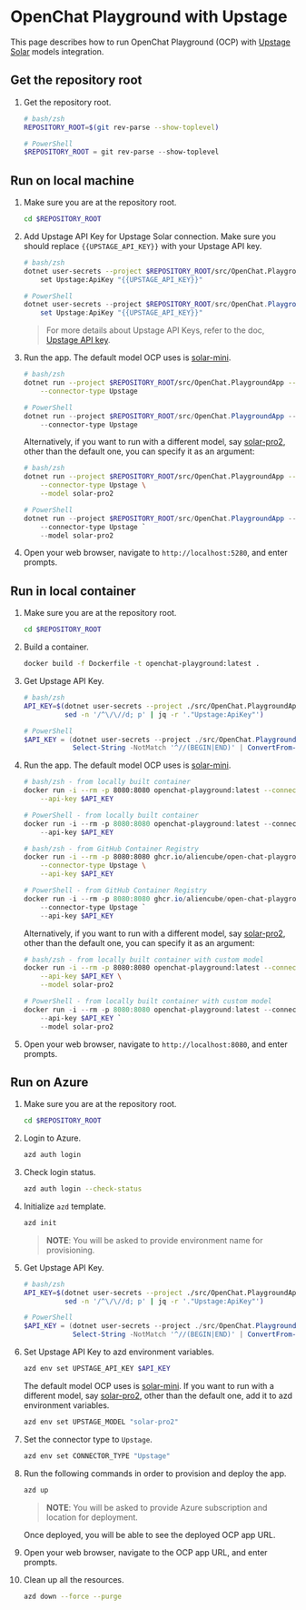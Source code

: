 # OpenChat Playground with Upstage

This page describes how to run OpenChat Playground (OCP) with [Upstage Solar](https://www.upstage.ai/solar-llm) models integration.

## Get the repository root

1. Get the repository root.

    ```bash
    # bash/zsh
    REPOSITORY_ROOT=$(git rev-parse --show-toplevel)
    ```

    ```powershell
    # PowerShell
    $REPOSITORY_ROOT = git rev-parse --show-toplevel
    ```

## Run on local machine

1. Make sure you are at the repository root.

    ```bash
    cd $REPOSITORY_ROOT
    ```

1. Add Upstage API Key for Upstage Solar connection. Make sure you should replace `{{UPSTAGE_API_KEY}}` with your Upstage API key.

    ```bash
    # bash/zsh
    dotnet user-secrets --project $REPOSITORY_ROOT/src/OpenChat.PlaygroundApp \
        set Upstage:ApiKey "{{UPSTAGE_API_KEY}}"
    ```

    ```powershell
    # PowerShell
    dotnet user-secrets --project $REPOSITORY_ROOT/src/OpenChat.PlaygroundApp `
        set Upstage:ApiKey "{{UPSTAGE_API_KEY}}"
    ```

    > For more details about Upstage API Keys, refer to the doc, [Upstage API key](https://console.upstage.ai/docs/getting-started#get-an-api-key).

1. Run the app. The default model OCP uses is [solar-mini]( https://console.upstage.ai/docs/models/solar-mini).

    ```bash
    # bash/zsh
    dotnet run --project $REPOSITORY_ROOT/src/OpenChat.PlaygroundApp -- \
        --connector-type Upstage
    ```

    ```powershell
    # PowerShell
    dotnet run --project $REPOSITORY_ROOT/src/OpenChat.PlaygroundApp -- `
        --connector-type Upstage
    ```

   Alternatively, if you want to run with a different model, say [solar-pro2](https://console.upstage.ai/docs/models/solar-pro-2), other than the default one, you can specify it as an argument:

    ```bash
    # bash/zsh
    dotnet run --project $REPOSITORY_ROOT/src/OpenChat.PlaygroundApp -- \
        --connector-type Upstage \
        --model solar-pro2
    ```

    ```powershell
    # PowerShell
    dotnet run --project $REPOSITORY_ROOT/src/OpenChat.PlaygroundApp -- `
        --connector-type Upstage `
        --model solar-pro2
    ```

1. Open your web browser, navigate to `http://localhost:5280`, and enter prompts.

## Run in local container

1. Make sure you are at the repository root.

    ```bash
    cd $REPOSITORY_ROOT
    ```

1. Build a container.

    ```bash
    docker build -f Dockerfile -t openchat-playground:latest .
    ```

1. Get Upstage API Key.

    ```bash
    # bash/zsh
    API_KEY=$(dotnet user-secrets --project ./src/OpenChat.PlaygroundApp list --json | \
              sed -n '/^\/\//d; p' | jq -r '."Upstage:ApiKey"')
    ```

    ```powershell
    # PowerShell
    $API_KEY = (dotnet user-secrets --project ./src/OpenChat.PlaygroundApp list --json | `
                Select-String -NotMatch '^//(BEGIN|END)' | ConvertFrom-Json).'Upstage:ApiKey'
    ```

1. Run the app. The default model OCP uses is [solar-mini](https://console.upstage.ai/docs/models/solar-mini).

    ```bash
    # bash/zsh - from locally built container
    docker run -i --rm -p 8080:8080 openchat-playground:latest --connector-type Upstage \
        --api-key $API_KEY
    ```

    ```powershell
    # PowerShell - from locally built container
    docker run -i --rm -p 8080:8080 openchat-playground:latest --connector-type Upstage `
        --api-key $API_KEY
    ```

    ```bash
    # bash/zsh - from GitHub Container Registry
    docker run -i --rm -p 8080:8080 ghcr.io/aliencube/open-chat-playground/openchat-playground:latest \
        --connector-type Upstage \
        --api-key $API_KEY
    ```

    ```powershell
    # PowerShell - from GitHub Container Registry
    docker run -i --rm -p 8080:8080 ghcr.io/aliencube/open-chat-playground/openchat-playground:latest `
        --connector-type Upstage `
        --api-key $API_KEY
    ```

   Alternatively, if you want to run with a different model, say [solar-pro2](https://console.upstage.ai/docs/models/solar-pro-2), other than the default one, you can specify it as an argument:

    ```bash
    # bash/zsh - from locally built container with custom model
    docker run -i --rm -p 8080:8080 openchat-playground:latest --connector-type Upstage \
        --api-key $API_KEY \
        --model solar-pro2
    ```

    ```powershell
    # PowerShell - from locally built container with custom model
    docker run -i --rm -p 8080:8080 openchat-playground:latest --connector-type Upstage `
        --api-key $API_KEY `
        --model solar-pro2
    ```

1. Open your web browser, navigate to `http://localhost:8080`, and enter prompts.

## Run on Azure

1. Make sure you are at the repository root.

    ```bash
    cd $REPOSITORY_ROOT
    ```

1. Login to Azure.

    ```bash
    azd auth login
    ```

1. Check login status.

    ```bash
    azd auth login --check-status
    ```

1. Initialize `azd` template.

    ```bash
    azd init
    ```

    > **NOTE**: You will be asked to provide environment name for provisioning.

1. Get Upstage API Key.

    ```bash
    # bash/zsh
    API_KEY=$(dotnet user-secrets --project ./src/OpenChat.PlaygroundApp list --json | \
              sed -n '/^\/\//d; p' | jq -r '."Upstage:ApiKey"')
    ```

    ```powershell
    # PowerShell
    $API_KEY = (dotnet user-secrets --project ./src/OpenChat.PlaygroundApp list --json | `
                Select-String -NotMatch '^//(BEGIN|END)' | ConvertFrom-Json).'Upstage:ApiKey'
    ```

1. Set Upstage API Key to azd environment variables.

    ```bash
    azd env set UPSTAGE_API_KEY $API_KEY
    ```

   The default model OCP uses is [solar-mini](https://console.upstage.ai/docs/models/solar-mini). If you want to run with a different model, say [solar-pro2](https://console.upstage.ai/docs/models/solar-pro-2), other than the default one, add it to azd environment variables.

    ```bash
    azd env set UPSTAGE_MODEL "solar-pro2"
    ```

1. Set the connector type to `Upstage`.

    ```bash
    azd env set CONNECTOR_TYPE "Upstage"
    ```

1. Run the following commands in order to provision and deploy the app.

    ```bash
    azd up
    ```

    > **NOTE**: You will be asked to provide Azure subscription and location for deployment.

   Once deployed, you will be able to see the deployed OCP app URL.

1. Open your web browser, navigate to the OCP app URL, and enter prompts.

1. Clean up all the resources.

    ```bash
    azd down --force --purge
    ```